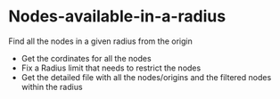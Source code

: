 # Nodes-available-in-a-radius
Find all the nodes in a given radius from the origin

* Get the cordinates for all the nodes
* Fix a Radius limit that needs to restrict the nodes
* Get the detailed file with all the nodes/origins and the filtered nodes within the radius
